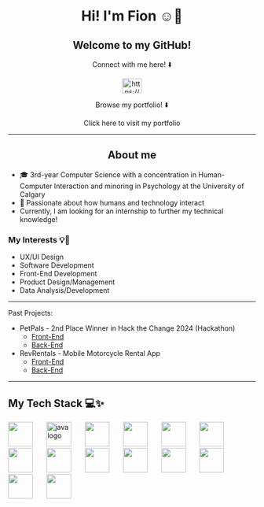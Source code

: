
<div id="toc" align="center">
  <ul style="list-style: none">
    <summary>
      <h1>Hi! I'm Fion ☺️👋</h1>
    </summary>
  </ul>
</div>

<div id="toc" align="center">
  <ul style="list-style: none">
    <summary>
      <h2>Welcome to my GitHub!</h2>
    </summary>
  </ul>
</div>

<div id="toc" align="center">
  <ul style="list-style: none">
    <summary>
      <p>Connect with me here! ⬇️<p>
    </summary>
  </ul>
</div>

</div>
<p align="center">
<a href="https://www.linkedin.com/in/fionlei/" target="blank"><img align="center" src="https://raw.githubusercontent.com/rahuldkjain/github-profile-readme-generator/master/src/images/icons/Social/linked-in-alt.svg" alt="https://www.linkedin.com/in/fionlei/" height="30" width="40" /></a>
</p>

<div id="toc" align="center">
  <ul style="list-style: none">
    <summary>
      <p>Browse my portfolio! ⬇️</p>
    </summary>
    <!-- Add your portfolio link below -->
    <li>
      <a href="https://fionlei.framer.website/" target="_blank">Click here to visit my portfolio</a>
    </li>
  </ul>
</div>




--- 

<div id="toc" align="center">
  <ul style="list-style: none">
    <summary>
      <h2>About me</h2>
    </summary>
  </ul>
</div>

- 🎓 3rd-year Computer Science with a concentration in Human-Computer Interaction and minoring in Psychology at the University of Calgary
- 💞 Passionate about how humans and technology interact
- Currently, I am looking for an internship to further my technical knowledge!

<div id="toc" align="none">
  <ul style="list-style: none">
    <summary>
      <h3>My Interests 💡💛</h3>
    </summary>
  </ul>
</div>

- UX/UI Design
- Software Development
- Front-End Development 
- Product Design/Management
- Data Analysis/Development

---

Past Projects:
- PetPals - 2nd Place Winner in Hack the Change 2024 (Hackathon)
  - [Front-End](https://github.com/ryanwoong/PetPals)
  - [Back-End](https://github.com/ryanwoong/PetPals-backend)
- RevRentals - Mobile Motorcycle Rental App
  - [Front-End](https://github.com/aeMyst/RevRentals/)
  - [Back-End](https://github.com/fion-lei/RevRentals-backend)

 ---
<div id="toc">
  <ul style="list-style: none">
    <summary>
      <h2>My Tech Stack 💻✨</h2>
    </summary>
  </ul>
</div>
<div align="left">

<img src="https://cdn.jsdelivr.net/gh/devicons/devicon@latest/icons/python/python-original.svg" height="50"/>
<img width="20" />

  <img src="https://cdn.jsdelivr.net/gh/devicons/devicon/icons/java/java-original.svg" height="50" alt="java logo"  />
  <img width="20" />

  <img src="https://cdn.jsdelivr.net/gh/devicons/devicon@latest/icons/androidstudio/androidstudio-original.svg" height="50"/>
  <img width="20" />
          
  <img src="https://cdn.jsdelivr.net/gh/devicons/devicon@latest/icons/mysql/mysql-original.svg" height="50"/>
  <img width="20" />
  
  <img src="https://cdn.jsdelivr.net/gh/devicons/devicon@latest/icons/oracle/oracle-original.svg" height="50"/>
   <img width="20" />
   
  <img src="https://cdn.jsdelivr.net/gh/devicons/devicon@latest/icons/django/django-plain-wordmark.svg" height="50"/>
   <img width="20" />

  <img src="https://cdn.jsdelivr.net/gh/devicons/devicon@latest/icons/figma/figma-original.svg" height="50"/>
   <img width="20" />

  <img src="https://cdn.jsdelivr.net/gh/devicons/devicon@latest/icons/firebase/firebase-original.svg" height="50"/>
   <img width="20" />
   
  <img src="https://cdn.jsdelivr.net/gh/devicons/devicon@latest/icons/flutter/flutter-original.svg" height="50"/>
   <img width="20" />
   
  <img src="https://cdn.jsdelivr.net/gh/devicons/devicon@latest/icons/numpy/numpy-original.svg" height="50"/>
   <img width="20" />
   
  <img src="https://cdn.jsdelivr.net/gh/devicons/devicon@latest/icons/pycharm/pycharm-original.svg" height="50"/>
   <img width="20" />
   
  <img src="https://cdn.jsdelivr.net/gh/devicons/devicon@latest/icons/sqldeveloper/sqldeveloper-original.svg" height="50"/>
   <img width="20" />
   
  <img src="https://cdn.jsdelivr.net/gh/devicons/devicon@latest/icons/visualstudio/visualstudio-original.svg" height="50"/>
   <img width="20" />
   
  <img src="https://cdn.jsdelivr.net/gh/devicons/devicon@latest/icons/dart/dart-original.svg" height="50"/>
   <img width="20" />
   
   
   <!--
**fion-lei/fion-lei** is a ✨ _special_ ✨ repository because its `README.md` (this file) appears on your GitHub profile.

Here are some ideas to get you started:

- 🔭 I’m currently working on ...
- 🌱 I’m currently learning ...
- 👯 I’m looking to collaborate on ...
- 🤔 I’m looking for help with ...
- 💬 Ask me about ...
- 📫 How to reach me: ...
- 😄 Pronouns: ...
- ⚡ Fun fact: ...
-->
